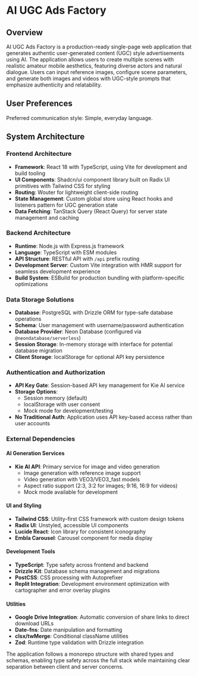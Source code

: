 # AI UGC Ads Factory

## Overview

AI UGC Ads Factory is a production-ready single-page web application that generates authentic user-generated content (UGC) style advertisements using AI. The application allows users to create multiple scenes with realistic amateur mobile aesthetics, featuring diverse actors and natural dialogue. Users can input reference images, configure scene parameters, and generate both images and videos with UGC-style prompts that emphasize authenticity and relatability.

## User Preferences

Preferred communication style: Simple, everyday language.

## System Architecture

### Frontend Architecture
- **Framework**: React 18 with TypeScript, using Vite for development and build tooling
- **UI Components**: Shadcn/ui component library built on Radix UI primitives with Tailwind CSS for styling
- **Routing**: Wouter for lightweight client-side routing
- **State Management**: Custom global store using React hooks and listeners pattern for UGC generation state
- **Data Fetching**: TanStack Query (React Query) for server state management and caching

### Backend Architecture
- **Runtime**: Node.js with Express.js framework
- **Language**: TypeScript with ESM modules
- **API Structure**: RESTful API with `/api` prefix routing
- **Development Server**: Custom Vite integration with HMR support for seamless development experience
- **Build System**: ESBuild for production bundling with platform-specific optimizations

### Data Storage Solutions
- **Database**: PostgreSQL with Drizzle ORM for type-safe database operations
- **Schema**: User management with username/password authentication
- **Database Provider**: Neon Database (configured via `@neondatabase/serverless`)
- **Session Storage**: In-memory storage with interface for potential database migration
- **Client Storage**: localStorage for optional API key persistence

### Authentication and Authorization
- **API Key Gate**: Session-based API key management for Kie AI service
- **Storage Options**: 
  - Session memory (default)
  - localStorage with user consent
  - Mock mode for development/testing
- **No Traditional Auth**: Application uses API key-based access rather than user accounts

### External Dependencies

#### AI Generation Services
- **Kie AI API**: Primary service for image and video generation
  - Image generation with reference image support
  - Video generation with VEO3/VEO3_fast models
  - Aspect ratio support (2:3, 3:2 for images; 9:16, 16:9 for videos)
  - Mock mode available for development

#### UI and Styling
- **Tailwind CSS**: Utility-first CSS framework with custom design tokens
- **Radix UI**: Unstyled, accessible UI components
- **Lucide React**: Icon library for consistent iconography
- **Embla Carousel**: Carousel component for media display

#### Development Tools
- **TypeScript**: Type safety across frontend and backend
- **Drizzle Kit**: Database schema management and migrations
- **PostCSS**: CSS processing with Autoprefixer
- **Replit Integration**: Development environment optimization with cartographer and error overlay plugins

#### Utilities
- **Google Drive Integration**: Automatic conversion of share links to direct download URLs
- **Date-fns**: Date manipulation and formatting
- **clsx/twMerge**: Conditional className utilities
- **Zod**: Runtime type validation with Drizzle integration

The application follows a monorepo structure with shared types and schemas, enabling type safety across the full stack while maintaining clear separation between client and server concerns.